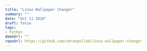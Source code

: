 ```yaml
---
title: "Linux Wallpaper Changer"
summary: ""
date: "Oct 11 2018"
draft: false
tags:
- Python
demoUrl: ""
repoUrl: https://github.com/imranpollob/linux-wallpaper-changer
---
```

